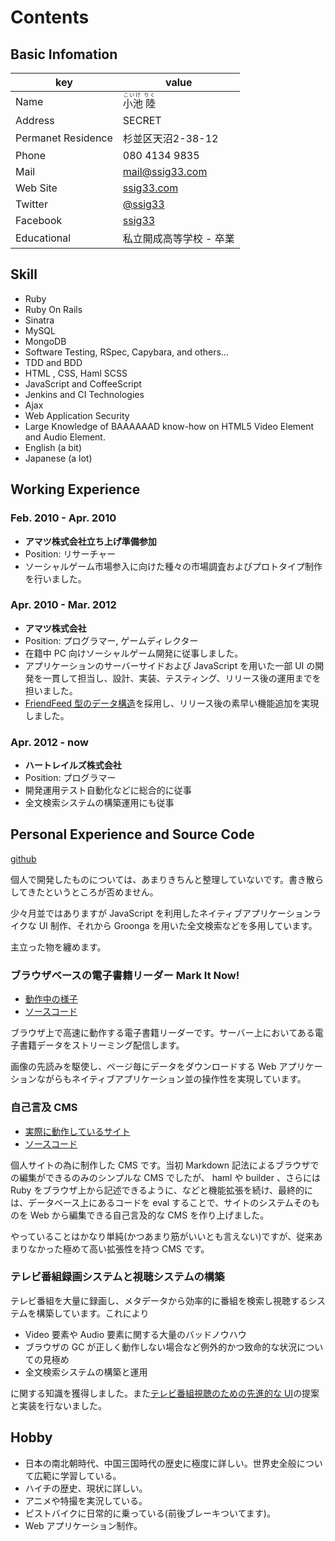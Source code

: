 # Contents
## Basic Infomation

key | value
------------- | -------------
Name | <ruby><rb>小池 陸<rb><rt>こいけ りく</rt></ruby>
Address | SECRET
Permanet Residence | 杉並区天沼2-38-12
Phone | 080 4134 9835
Mail | mail@ssig33.com
Web Site | [ssig33.com](http://ssig33.com)
Twitter | [@ssig33](http://twitter.com/ssig33)
Facebook | [ssig33](http://facebook.com/ssig33)
Educational | 私立開成高等学校 - 卒業


## Skill
- Ruby 
- Ruby On Rails
- Sinatra
- MySQL
- MongoDB
- Software Testing, RSpec, Capybara, and others...
- TDD and BDD
- HTML , CSS, Haml SCSS
- JavaScript and CoffeeScript
- Jenkins and CI Technologies
- Ajax
- Web Application Security
- Large Knowledge of BAAAAAAD know-how on HTML5 Video Element and Audio Element.
- English (a bit)
- Japanese (a lot) 

## Working Experience
### Feb. 2010 - Apr. 2010
- __アマツ株式会社立ち上げ準備参加__
- Position: リサーチャー
- ソーシャルゲーム市場参入に向けた種々の市場調査およびプロトタイプ制作を行いました。

### Apr. 2010 - Mar. 2012
- __アマツ株式会社__
- Position: プログラマー, ゲームディレクター
- 在籍中 PC 向けソーシャルゲーム開発に従事しました。
- アプリケーションのサーバーサイドおよび JavaScript を用いた一部 UI の開発を一貫して担当し、設計、実装、テスティング、リリース後の運用までを担いました。
- [FriendFeed 型のデータ構造](http://www.hyuki.com/yukiwiki/wiki.cgi?HowFriendFeedUsesMySqlToStoreSchemaLessData)を採用し、リリース後の素早い機能追加を実現しました。

### Apr. 2012 - now
- __ハートレイルズ株式会社__
- Position: プログラマー
- 開発運用テスト自動化などに総合的に従事
- 全文検索システムの構築運用にも従事

## Personal Experience and Source Code
[github](http://github.com/ssig33)

個人で開発したものについては、あまりきちんと整理していないです。書き散らしてきたというところが否めません。

少々月並ではありますが JavaScript を利用したネイティブアプリケーションライクな UI 制作、それから Groonga を用いた全文検索などを多用しています。

主立った物を纏めます。

### ブラウザベースの電子書籍リーダー Mark It Now!
- [動作中の様子](http://ssig33.com/Mark%20It%20Now!)
- [ソースコード](https://github.com/ssig33/Mark-It-now)

ブラウザ上で高速に動作する電子書籍リーダーです。サーバー上においてある電子書籍データをストリーミング配信します。

画像の先読みを駆使し、ページ毎にデータをダウンロードする Web アプリケーションながらもネイティブアプリケーション並の操作性を実現しています。

### 自己言及 CMS
- [実際に動作しているサイト](http://ssig33.com/)
- [ソースコード](http://ssig33.com/source)

個人サイトの為に制作した CMS です。当初 Markdown 記法によるブラウザでの編集ができるのみのシンプルな CMS でしたが、 haml や builder 、さらには Ruby をブラウザ上から記述できるように、などと機能拡張を続け、最終的には、データベース上にあるコードを eval することで、サイトのシステムそのものを Web から編集できる自己言及的な CMS を作り上げました。

やっていることはかなり単純(かつあまり筋がいいとも言えない)ですが、従来あまりなかった極めて高い拡張性を持つ CMS です。

### テレビ番組録画システムと視聴システムの構築
テレビ番組を大量に録画し、メタデータから効率的に番組を検索し視聴するシステムを構築しています。これにより

- Video 要素や Audio 要素に関する大量のバッドノウハウ
- ブラウザの GC が正しく動作しない場合など例外的かつ致命的な状況についての見極め
- 全文検索システムの構築と運用

に関する知識を獲得しました。また[テレビ番組視聴のための先進的な UI](http://ssig33.com/text/%E3%83%86%E3%83%AC%E3%83%93%E7%95%AA%E7%B5%84%E3%82%92%E3%83%8E%E3%83%99%E3%83%AB%E3%82%B2%E3%83%BC%E3%83%A0%E9%A2%A8%E3%81%AB%E3%81%99%E3%82%8B%E3%82%82%E3%81%AE%E3%82%92%E4%BD%9C%E3%81%A3%E3%81%9F)の提案と実装を行ないました。

## Hobby
- 日本の南北朝時代、中国三国時代の歴史に極度に詳しい。世界史全般について広範に学習している。
- ハイチの歴史、現状に詳しい。
- アニメや特撮を実況している。
- ピストバイクに日常的に乗っている(前後ブレーキついてます)。
- Web アプリケーション制作。
